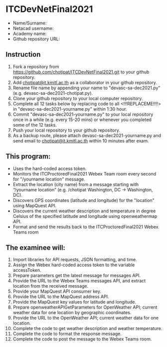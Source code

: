 # ITCDevNetFinal2021
- Name/Surname:
- Netacad username:
- Academy name:
- Github repository URL: 

## Instruction
1. Fork a repository from https://github.com/chotipat/ITCDevNetFinal2021.git to your github repository.
2. Add chotipat@it.kmitl.ac.th as a collaborator in your github repository.
3. Rename file name by appending your name to "devasc-sa-dec2021.py" (e.g. devasc-sa-dec2021-chotipat.py).
4. Clone your github repository to your local computer repository.
5. Complete all 12 tasks below by replacing code to all <!!!REPLACEME!!!!> in "devasc-sa-dec2021-yourname.py" within 1:30 hour.
6. Commit "devasc-sa-dec2021-yourname.py" to your local repository once in a while (e.g. every 15-20 mins) or whenever you completed some of the 12 tasks.
7. Push your local repository to your github repository.
8. As a backup route, please attach devasc-sa-dec2021-yourname.py and send email to chotipat@it.kmitl.ac.th within 10 minutes after exam.

## This program:
- Uses the hard-coded access token.
- Monitors the ITCProctoredFinal2021 Webex Team room every second for "/yourname location" message.
- Extract the location (city name) from a message starting with “/yourname location” (e.g. /chotipat Washington, DC -> Washington, DC).
- Discovers GPS coordinates (latitude and longitude) for the "location" using MapQuest API.
- Discovers the current weather description and temperature in degree Celsius of the specified latitude and longitude using openweathermap API. 
- Format and send the results back to the ITCProctoredFinal2021 Webex Teams room

## The examinee will:
1. Import libraries for API requests, JSON formatting, and time.
2. Assign the Webex hard-coded access token to the variable accessToken.
3. Prepare parameters get the latest message for messages API.
4. Provide the URL to the Webex Teams messages API, and extract location from the received message.
5. Provide your MapQuest API consumer key.
6. Provide the URL to the MapQuest address API.
7. Provide the MapQuest key values for latitude and longitude.
8. Prepare openweatherAPIGetParameters for OpenWeather API; current weather data for one location by geographic coordinates.
9. Provide the URL to the OpenWeather API; current weather data for one location.
10. Complete the code to get weather description and weather temperature.
11. Complete the code to format the response message.
12. Complete the code to post the message to the Webex Teams room.  

